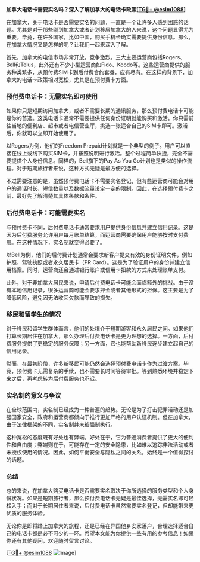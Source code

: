 **加拿大电话卡需要实名吗？深入了解加拿大的电话卡政策[[TG💪+ @esim1088](https://t.me/s/esim1088)]**

在加拿大，关于电话卡是否需要实名的问题，一直是一个让许多人感到困惑的话题。尤其是对于那些刚到加拿大或者计划移居加拿大的人来说，这个问题显得尤为重要。毕竟，在许多国家，比如中国，购买手机卡确实需要提供身份信息。那么，在加拿大情况又是怎样的呢？让我们一起来深入了解。

首先，加拿大的电信市场非常开放，竞争激烈。三大主要运营商包括Rogers、Bell和Telus，此外还有不少小型运营商如Fido、Koodo等。这些运营商提供的服务种类繁多，从预付费SIM卡到后付费合约套餐，应有尽有。在这样的背景下，加拿大的电话卡政策相对宽松，尤其是在预付费卡方面。

### 预付费电话卡：无需实名即可使用

如果你只是短期访问加拿大，或者不需要长期的通讯服务，那么预付费电话卡可能是你的首选。这类电话卡通常不需要提供任何身份证明就能购买和激活。你只需前往当地的便利店、超市或者电信营业厅，挑选一张适合自己的SIM卡即可。激活后，你就可以立即开始使用了。

以Rogers为例，他们的Freedom Prepaid计划就是一个典型的例子。用户可以直接在线上或线下购买SIM卡，并按照说明进行激活。整个过程简单快捷，完全不需要提供个人身份信息。同样的，Bell旗下的Pay As You Go计划也是类似的操作流程。对于短期旅行者来说，这种方式无疑是最方便的选择。

不过需要注意的是，虽然预付费电话卡不需要实名登记，但有些运营商可能会对用户的通话时长、短信数量以及数据流量设定一定的限制。因此，在选择预付费卡之前，最好先了解清楚其具体条款和条件。

### 后付费电话卡：可能需要实名

与预付费卡不同，后付费电话卡通常要求用户提供身份信息并建立信用记录。这是因为后付费服务允许用户每月账单结算，而运营商需要确保用户能够按时支付费用。在这种情况下，实名制就变得必要了。

以Bell为例，他们的后付费计划通常会要求新客户提交有效的身份证明文件，例如护照、驾驶执照或者永久居民卡（PR Card）。这是为了验证用户的身份并建立信用档案。同时，运营商还会通过银行账户或信用卡扣款的方式来处理账单支付。

此外，对于非加拿大居民来说，申请后付费电话卡可能会面临额外的挑战。由于没有本地信用记录，很多运营商可能会要求押金或者其他形式的担保。这主要是为了降低风险，避免因无法收回欠款而导致的损失。

### 移民和留学生的情况

对于移民和留学生群体而言，他们的处境介于短期游客和永久居民之间。如果他们打算长期居住在加拿大，那么办理后付费电话卡是更为理想的选择。一方面，后付费服务提供了更稳定的服务保障；另一方面，它也能帮助新移民逐步建立起自己的信用记录。

然而，在最初阶段，许多新移民可能仍然会选择预付费电话卡作为过渡方案。毕竟，预付费卡无需复杂的手续，也不需要长时间等待审批。等到熟悉环境并稳定下来之后，再考虑转为后付费服务也不迟。

### 实名制的意义与争议

在全球范围内，实名制已经成为一种普遍的趋势。无论是为了打击犯罪活动还是加强国家安全，政府和运营商都倾向于推行更加严格的用户认证机制。但在加拿大，由于法律框架的不同，实名制并未被强制执行。

这种宽松的态度既有好处也有弊端。好处在于，它为普通消费者提供了更大的便利性和自由度；弊端则在于，可能存在一定的安全隐患，比如难以追踪非法活动或者未授权使用的情况。因此，如何平衡安全与隐私之间的关系，始终是一个值得探讨的话题。

### 总结

总的来说，在加拿大购买电话卡是否需要实名取决于你所选择的服务类型和个人身份状况。如果是短期旅行者，那么预付费电话卡无疑是最佳选择，无需实名即可轻松入手；而对于长期居住者来说，后付费电话卡虽然需要实名登记，但却能带来更优质的服务体验。

无论你是即将踏上加拿大的旅程，还是已经在异国他乡安家落户，合理选择适合自己的电话卡都是必不可少的一环。希望本文能为你提供一些有用的参考信息！如果你还有其他疑问，欢迎随时留言讨论。

[[TG💪+ @esim1088](https://t.me/s/esim1088) ![Image](https://i.postimg.cc/4NQfJmqS/Snipaste-2025-05-13-00-14-12.png)]